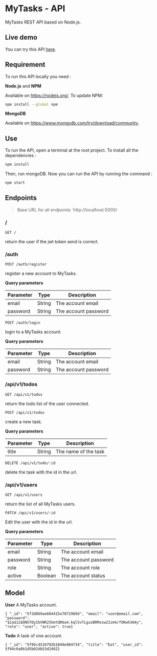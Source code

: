 # MyTasks - API

MyTasks REST API based on Node.js.

## Live demo

You can try this API [here](replacethisurl).

## Requirement

To run this API locally you need :

**Node.js** and **NPM**

Available on https://nodejs.org/.
To update NPM:

```sh
npm install --global npm
```

**MongoDB**

Available on https://www.mongodb.com/try/download/community.

## Use

To run the API, open a terminal at the root project. To install all the dependencies :

```sh
npm install
```

Then, run mongoDB.
Now you can run the API by running the command :

```sh
npm start
```

## Endpoints

> Base URL for all endpoints `http://localhost:5000/

### /

`GET /`

return the user if the jwt token send is correct.

### /auth

`POST /auth/register`

register a new account to MyTasks.

**Query parameters**

| Parameter | Type   | Description          |
| --------- | ------ | -------------------- |
| email     | String | The account email    |
| password  | String | The account password |

`POST /auth/login`

login to a MyTasks account.

**Query parameters**

| Parameter | Type   | Description          |
| --------- | ------ | -------------------- |
| email     | String | The account email    |
| password  | String | The account password |

### /api/v1/todos

`GET /api/v1/todos`

return the todo list of the user connected.

`POST /api/v1/todos`

create a new task.

**Query parameters**

| Parameter | Type   | Description          |
| --------- | ------ | -------------------- |
| title     | String | The name of the task |

`DELETE /api/v1/todo/:id`

delete the task with the id in the url.

### /api/v1/users

`GET /api/v1/users`

return the list of all MyTasks users.

`PATCH /api/v1/users/:id`

Edit the user with the id in the url.

**Query parameters**

| Parameter | Type    | Description          |
| --------- | ------- | -------------------- |
| email     | String  | The account email    |
| password  | String  | The account password |
| role      | String  | The account role     |
| active    | Boolean | The account status   |

## Model

**User** A MyTasks account.

`{ "_id": "5f3d869ae604415e7872969d", "email": "user@email.com", "password": "$2a$12$ON5TOyIbVNR25kmtQR6a4.kql5vTLguzBRMsxw2Izm4/fORwh3A4y", "role": "user", "active": true}`

**Todo** A task of one account.

`{ "_id": "5f95c4534792b1040e984f34", "title": "Eat", "user_id": 5f94c0a8b1d5b02db53d2402}`
